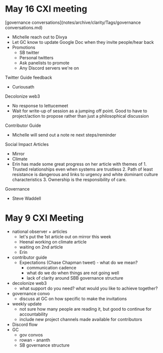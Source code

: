 
# May 16 CXI meeting
[governance conversations](notes/archive/clarity/Tags/governance conversations.md)
- Michelle reach out to Divya
- Let GC know to update Google Doc when they invite people/hear back
- Promotions
	- SB twitter
	- Personal twitters
	- Ask panelists to promote
	- Any Discord servers we're on

Twitter Guide feedback
- Curiousath

Decolonize web3
- No response to lettucemeet
- Wait for write-up of session as a jumping off point. Good to have to project/action to propose rather than just a philosophical discussion

Contributor Guide
- Michelle will send out a note re next steps/reminder

Social Impact Articles
- Mirror
- Climate
- Erin has made some great progress on her article with themes of 1. Trusted relationships even when systems are trustless 2. Path of least resistance is dangerous and links to urgency and white dominant culture characteristics 3. Ownership is the responsibility of care.

Governance
- Steve Waddell


# May 9 CXI Meeting

- national observer + articles
	- let's put the 1st article out on mirror this week
	- Heenal working on climate article
	- waiting on 2nd article
	- Erin
- contributor guide
	- Expectations (Chase Chapman tweet) - what do we mean?
		- communication cadence
		- what do we do when things are not going well
		- lack of clarity around SBB governance structure
- decolonize web3
	- what support do you need? what would you like to achieve together?
- governance convo
	- discuss at GC on how specific to make the invitations
- weekly update
	- not sure how many people are reading it, but good to continue for accountability
	- include new project channels made available for contributors
- Discord flow
- GC
	- gov convos
	- rowan - ananth
	- SB governance structure
